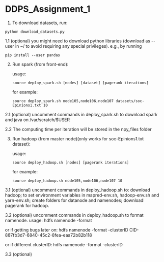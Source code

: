 # DDPS_Assignment_1


1. To download datasets, run:

```console
python download_datasets.py
```

1.1 (optional) you might need to download python libraries (download as --user in ~/ to avoid requiring any special privileges). e.g., by running 

```console
pip install --user pandas
```

2. Run spark (from front-end):

	usage: 
    
    ```console
    source deploy_spark.sh [nodes] [dataset] [pagerank iterations]
    ```

	for example: 

    ```console
    source deploy_spark.sh node105,node106,node107 datasets/soc-Epinions1.txt 10
    ```

2.1 (optional) uncomment commands in deploy_spark.sh to download spark and java on /var/scratch/$USER

2.2 The computing time per iteration will be stored in the npy_files folder

3. Run hadoop (from master node)(only works for soc-Epinions1.txt dataset):

    usage: 

    ```console 
    source deploy_hadoop.sh [nodes] [pagerank iterations]
    ```
     
    for example: 
    ```console
    source deploy_hadoop.sh node105,node106,node107 10
    ```

3.1 (optional) uncomment commands in deploy_hadoop.sh to: download hadoop; to set environment variables in mapred-env.sh, hadoop-env.sh and yarn-env.sh; create folders for datanode and namenodes; download pagerank for hadoop.

3.2 (optional) uncomment commands in deploy_hadoop.sh to format namenode.
usage: hdfs namenode -format

or if getting bugs later on: hdfs namenode -format -clusterID CID-887fb3d7-6840-45c2-8fea-eaa72b82b118

or if different clusterID: hdfs namenode -format -clusterID <clusterID>

3.3 (optional) 
